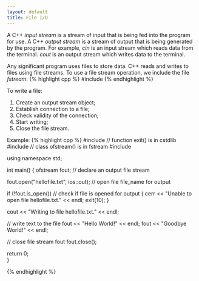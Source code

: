 ```yaml
---
layout: default
title: File I/O
---
```


A C++ *input stream* is a stream of input that is being fed
into the program for use.
A C++ *output stream* is a stream of output that is being generated 
by the program.
For example, *cin* is an input stream which reads data from the terminal.
*cout* is an output stream which writes data to the terminal.

Any significant program uses files to store data.
C++ reads and writes to files using file streams.
To use a file stream operation, we include the file *fstream*:
{% highlight cpp %}
#include <fstream>
{% endhighlight %}

To write a file:
1. Create an output stream object;
2. Establish connection to a file;
3. Check validity of the connection;
4. Start writing;
5. Close the file stream.

Example:
{% highlight cpp %}
#include <cstdlib>           // function exit() is in cstdlib
#include <fstream>         // class ofstream() is in fstream
#include <iostream>

using namespace std;

int main()
{
  ofstream fout;                           // declare an output file stream

  fout.open("hellofile.txt", ios::out);    // open file file_name for output

  if (!fout.is_open())                     // check if file is opened for output
    {
      cerr << "Unable to open file hellofile.txt." << endl;
      exit(10);
    }

  cout << "Writing to file hellofile.txt." << endl;

  // write text to the file
  fout << "Hello World!" << endl;
  fout << "Goodbye World!" << endl;

  // close file stream fout
  fout.close();

  return 0;  
}

{% endhighlight %}

